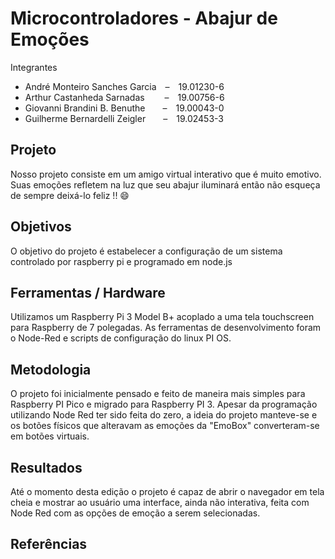 # Microcontroladores - Abajur de Emoções

Integrantes
- André Monteiro Sanches Garcia&emsp;–&emsp;19.01230-6
- Arthur Castanheda Sarnadas&emsp;&nbsp;&emsp;–&emsp;19.00756-6
- Giovanni Brandini B. Benuthe&emsp;&emsp;–&emsp;19.00043-0
- Guilherme Bernardelli Zeigler&emsp;&emsp;–&emsp;19.02453-3

## Projeto
Nosso projeto consiste em um amigo virtual interativo que é muito emotivo.<br/>Suas emoções refletem na luz que seu abajur iluminará então não esqueça de sempre deixá-lo feliz !! 😄

## Objetivos
O objetivo do projeto é estabelecer a configuração de um sistema controlado por raspberry pi e programado em node.js

## Ferramentas / Hardware
Utilizamos um Raspberry Pi 3 Model B+ acoplado a uma tela touchscreen para Raspberry de 7 polegadas.
As ferramentas de desenvolvimento foram o Node-Red e scripts de configuração do linux PI OS.

## Metodologia
O projeto foi inicialmente pensado e feito de maneira mais simples para Raspberry PI Pico e migrado para Raspberry PI 3.
Apesar da programação utilizando Node Red ter sido feita do zero, a ideia do projeto manteve-se e os botões físicos que alteravam as emoções da "EmoBox" converteram-se em botões virtuais.

## Resultados
Até o momento desta edição o projeto é capaz de abrir o navegador em tela cheia e mostrar ao usuário uma interface, ainda não interativa, feita com Node Red com as opções de emoção a serem selecionadas.

## Referências
